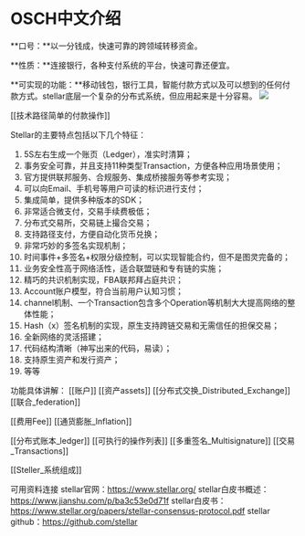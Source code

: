 # OSCH中文介绍
**口号：**以一分钱成，快速可靠的跨领域转移资金。

**性质：**连接银行，各种支付系统的平台，快速可靠还便宜。

**可实现的功能：**移动钱包，银行工具，智能付款方式以及可以想到的任何付款方式。stellar底层一个复杂的分布式系统，但应用起来是十分容易。
![](1.jpg)

[[技术路径简单的付款操作]]

Stellar的主要特点包括以下几个特征：
1. 5S左右生成一个账页（Ledger），准实时清算；
2. 事务安全可靠，并且支持11种类型Transaction，方便各种应用场景使用；
3. 官方提供联邦服务、合规服务、集成桥接服务等参考实现；
4. 可以向Email、手机号等用户可读的标识进行支付；
5. 集成简单，提供多种版本的SDK；
6. 非常适合微支付，交易手续费极低；
7. 分布式交易所，交易链上撮合交易；
8. 支持路径支付，方便自动化货币兑换；
9. 非常巧妙的多签名实现机制；
10. 时间事件+多签名+权限分级控制，可以实现智能合约，但不是图灵完备的；
11. 业务安全性高于网络活性，适合联盟链和专有链的实施；
12. 精巧的共识机制实现，FBA联邦拜占庭共识；
13. Account账户模型，符合当前用户认知习惯；
14. channel机制、一个Transaction包含多个Operation等机制大大提高网络的整体性能；
15. Hash（x）签名机制的实现，原生支持跨链交易和无需信任的担保交易；
16. 全新网络的灵活搭建；
17. 代码结构清晰（神写出来的代码，易读）；
18. 支持原生资产和发行资产；
19. 等等

功能具体讲解：
[[账户]]
[[资产assets]]
[[分布式交换_Distributed_Exchange]]
[[联合_federation]]

[[费用Fee]]
[[通货膨胀_Inflation]]

[[分布式账本_ledger]]
[[可执行的操作列表]]
[[多重签名_Multisignature]]
[[交易_Transactions]]

[[Steller_系统组成]]

可用资料连接
stellar官网：https://www.stellar.org/
stellar白皮书概述：https://www.jianshu.com/p/ba3c53e0d71f
stellar白皮书：https://www.stellar.org/papers/stellar-consensus-protocol.pdf
stellar github：https://github.com/stellar
